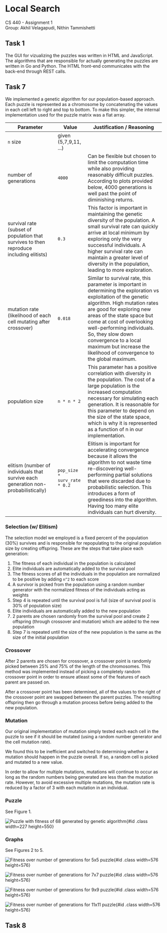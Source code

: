 # Local Search

CS 440 - Assignment 1  
Group: Akhil Velagapudi, Nithin Tammishetti

## Task 1

The GUI for vizualizing the puzzles was written in HTML and JavaScript. The algorithms that are responsible for actually generating the puzzles are written in Go and Python. The HTML front-end communicates with the back-end through REST calls.

## Task 7

We implemented a genetic algorithm for our population-based approach. Each puzzle is represented as a chromosome by concatenating the values in each cell left to right and top to bottom. To make this simpler, the internal implementation used for the puzzle matrix was a flat array.


| Parameter | Value | Justification / Reasoning |
|----------------------------------------------------------------------------------------------|-----------------------------------------------------|-------------------------------------------------------------------------------------------------------------------------------------------------------------------------------------------------------------------------------------------------------------------------------------------------------------------------------------------------------------------------------------------------|
| `n` size | given (5,7,9,11, ...) |  |
| number of generations | `4000` | Can be flexible but chosen to limit the computation time while also providing reasonably difficult puzzles. According to plots provided below, 4000 generations is well past the point of diminishing returns. |
| survival rate (subset of population that survives to then reproduce including elitists) | `0.3` | This factor is important in maintaining the genetic diversity of the population. A small survival rate can quickly arrive at local minimum by exploring only the very successful individuals. A higher survival rate can maintain a greater level of diversity in the population, leading to more exploration. |
| mutation rate (likelihood of each cell mutating after crossover) | `0.018` | Similar to survival rate, this parameter is important in determining the exploration vs exploitation of the genetic algorithm. High mutation rates are good for exploring new areas of the state space but come at cost of overlooking well-performing individuals. So, they slow down convergence to a local maximum but increase the likelihood of convergence to the global maximum. |
| population size | `n * n * 2` | This parameter has a positive correlation with diversity in the population. The cost of a large population is the increased computation necessary for simulating each generation. It is reasonable for this parameter to depend on the size of the state space, which is why it is represented as a function of n in our implementation. |
| elitism (number of individuals that survive each generation non-probabilistically) | `pop_size * surv_rate * 0.2` | Elitism is important for accelerating convergence because it allows the algorithm to not waste time re-discovering well-performing partial solutions that were discarded due to probabilistic selection. This introduces a form of greediness into the algorithm. Having too many elite individuals can hurt diversity. |

### Selection (w/ Elitism)

The selection model we employed is a fixed percent of the population (30%) survives and is responsible for repopulating to the original population size by creating offspring. These are the steps that take place each generation:

1. The fitness of each individual in the population is calculated
2. Elite individuals are automatically added to the survival pool
3. The fitness scores of all the individuals in the population are normalized to be positive by adding `n^2` to each score
4. A survivor is picked from the population using a random number generator with the normalized fitness of the individuals acting as weights
5. Step 4 is repeated until the survival pool is full (size of survival pool is 30% of population size)
6. Elite individuals are automatically added to the new population
7. 2 parents are chosen randomly from the survival pool and create 2 offspring (through crossover and mutation) which are added to the new population
8. Step 7 is repeated until the size of the new population is the same as the size of the initial population

### Crossover

After 2 parents are chosen for crossover, a crossover point is randomly picked between 25% and 75% of the length of the chromosomes. This method was implemented instead of picking a completely random crossover point in order to ensure atleast some of the features of each parent are passed on.

After a crossover point has been determined, all of the values to the right of the crossover point are swapped between the parent puzzles. The resulting offspring then go through a mutation process before being added to the new population.

### Mutation

Our original implementation of mutation simply tested each each cell in the puzzle to see if it should be mutated (using a random number generator and the cell mutation rate).

We found this to be inefficient and switched to determining whether a mutation should happen in the puzzle overall. If so, a random cell is picked and mutated to a new value.

In order to allow for multiple mutations, mutations will continue to occur as long as the random numbers being generated are less than the mutation rate. However, to avoid excessive multiple mutations, the mutation rate is reduced by a factor of 3 with each mutation in an individual.

### Puzzle

See Figure 1.

![Puzzle with fitness of 68 generated by genetic algorithm](puzzle.png){#id .class width=227 height=550}

### Graphs

See Figures 2 to 5.

![Fitness over number of generations for 5x5 puzzle](genalgo5.png){#id .class width=576 height=576}

![Fitness over number of generations for 7x7 puzzle](genalgo7.png){#id .class width=576 height=576}

![Fitness over number of generations for 9x9 puzzle](genalgo9.png){#id .class width=576 height=576}

![Fitness over number of generations for 11x11 puzzle](genalgo11.png){#id .class width=576 height=576}

## Task 8